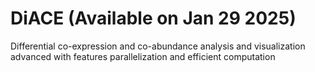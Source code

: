# DiACE (Available on Jan 29 2025)
Differential co-expression and co-abundance analysis and visualization advanced with features parallelization and efficient computation
